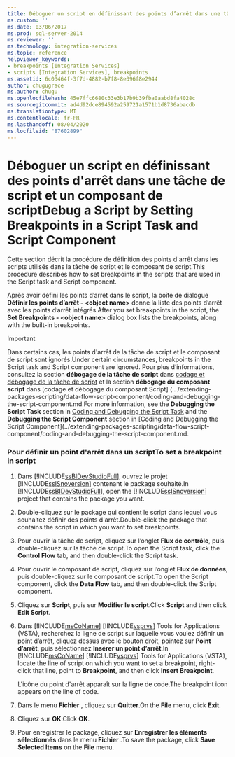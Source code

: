 ```yaml
---
title: Déboguer un script en définissant des points d’arrêt dans une tâche de script et un composant de script| Microsoft Docs
ms.custom: ''
ms.date: 03/06/2017
ms.prod: sql-server-2014
ms.reviewer: ''
ms.technology: integration-services
ms.topic: reference
helpviewer_keywords:
- breakpoints [Integration Services]
- scripts [Integration Services], breakpoints
ms.assetid: 6c03464f-3f7d-4882-b7f8-8e396f8e2944
author: chugugrace
ms.author: chugu
ms.openlocfilehash: 45e7ffc6680c33e3b17b9b39fba0aabd8fa4028c
ms.sourcegitcommit: ad4d92dce894592a259721a1571b1d8736abacdb
ms.translationtype: MT
ms.contentlocale: fr-FR
ms.lasthandoff: 08/04/2020
ms.locfileid: "87602899"
---
```

# <a name="debug-a-script-by-setting-breakpoints-in-a-script-task-and-script-component"></a><span data-ttu-id="ec60b-102">Déboguer un script en définissant des points d'arrêt dans une tâche de script et un composant de script</span><span class="sxs-lookup"><span data-stu-id="ec60b-102">Debug a Script by Setting Breakpoints in a Script Task and Script Component</span></span>
  <span data-ttu-id="ec60b-103">Cette section décrit la procédure de définition des points d'arrêt dans les scripts utilisés dans la tâche de script et le composant de script.</span><span class="sxs-lookup"><span data-stu-id="ec60b-103">This procedure describes how to set breakpoints in the scripts that are used in the Script task and Script component.</span></span>  
  
 <span data-ttu-id="ec60b-104">Après avoir défini les points d’arrêt dans le script, la boîte de dialogue **Définir les points d’arrêt - \<object name>** donne la liste des points d’arrêt avec les points d’arrêt intégrés.</span><span class="sxs-lookup"><span data-stu-id="ec60b-104">After you set breakpoints in the script, the **Set Breakpoints - \<object name>** dialog box lists the breakpoints, along with the built-in breakpoints.</span></span>  
  
> [!IMPORTANT]  
>  <span data-ttu-id="ec60b-105">Dans certains cas, les points d'arrêt de la tâche de script et le composant de script sont ignorés.</span><span class="sxs-lookup"><span data-stu-id="ec60b-105">Under certain circumstances, breakpoints in the Script task and Script component are ignored.</span></span> <span data-ttu-id="ec60b-106">Pour plus d’informations, consultez la section **débogage de la tâche de script** dans [codage et débogage de la tâche de script](../control-flow/script-task.md) et la section **débogage du composant script** dans [codage et débogage du composant Script] (.. /extending-packages-scripting/data-flow-script-component/coding-and-debugging-the-script-component.md.</span><span class="sxs-lookup"><span data-stu-id="ec60b-106">For more information, see the **Debugging the Script Task** section in [Coding and Debugging the Script Task](../control-flow/script-task.md) and the **Debugging the Script Component** section in [Coding and Debugging the Script Component](../extending-packages-scripting/data-flow-script-component/coding-and-debugging-the-script-component.md.</span></span>  
  
### <a name="to-set-a-breakpoint-in-script"></a><span data-ttu-id="ec60b-107">Pour définir un point d'arrêt dans un script</span><span class="sxs-lookup"><span data-stu-id="ec60b-107">To set a breakpoint in script</span></span>  
  
1.  <span data-ttu-id="ec60b-108">Dans [!INCLUDE[ssBIDevStudioFull](../../includes/ssbidevstudiofull-md.md)], ouvrez le projet [!INCLUDE[ssISnoversion](../../includes/ssisnoversion-md.md)] contenant le package souhaité.</span><span class="sxs-lookup"><span data-stu-id="ec60b-108">In [!INCLUDE[ssBIDevStudioFull](../../includes/ssbidevstudiofull-md.md)], open the [!INCLUDE[ssISnoversion](../../includes/ssisnoversion-md.md)] project that contains the package you want.</span></span>  
  
2.  <span data-ttu-id="ec60b-109">Double-cliquez sur le package qui contient le script dans lequel vous souhaitez définir des points d'arrêt.</span><span class="sxs-lookup"><span data-stu-id="ec60b-109">Double-click the package that contains the script in which you want to set breakpoints.</span></span>  
  
3.  <span data-ttu-id="ec60b-110">Pour ouvrir la tâche de script, cliquez sur l’onglet **Flux de contrôle**, puis double-cliquez sur la tâche de script.</span><span class="sxs-lookup"><span data-stu-id="ec60b-110">To open the Script task, click the **Control Flow** tab, and then double-click the Script task.</span></span>  
  
4.  <span data-ttu-id="ec60b-111">Pour ouvrir le composant de script, cliquez sur l’onglet **Flux de données**, puis double-cliquez sur le composant de script.</span><span class="sxs-lookup"><span data-stu-id="ec60b-111">To open the Script component, click the **Data Flow** tab, and then double-click the Script component.</span></span>  
  
5.  <span data-ttu-id="ec60b-112">Cliquez sur **Script**, puis sur **Modifier le script**.</span><span class="sxs-lookup"><span data-stu-id="ec60b-112">Click **Script** and then click **Edit Script**.</span></span>  
  
6.  <span data-ttu-id="ec60b-113">Dans [!INCLUDE[msCoName](../../includes/msconame-md.md)] [!INCLUDE[vsprvs](../../includes/vsprvs-md.md)] Tools for Applications (VSTA), recherchez la ligne de script sur laquelle vous voulez définir un point d’arrêt, cliquez dessus avec le bouton droit, pointez sur **Point d’arrêt**, puis sélectionnez **Insérer un point d’arrêt**.</span><span class="sxs-lookup"><span data-stu-id="ec60b-113">In [!INCLUDE[msCoName](../../includes/msconame-md.md)] [!INCLUDE[vsprvs](../../includes/vsprvs-md.md)] Tools for Applications (VSTA), locate the line of script on which you want to set a breakpoint, right-click that line, point to **Breakpoint**, and then click **Insert Breakpoint**.</span></span>  
  
     <span data-ttu-id="ec60b-114">L'icône du point d'arrêt apparaît sur la ligne de code.</span><span class="sxs-lookup"><span data-stu-id="ec60b-114">The breakpoint icon appears on the line of code.</span></span>  
  
7.  <span data-ttu-id="ec60b-115">Dans le menu **Fichier** , cliquez sur **Quitter**.</span><span class="sxs-lookup"><span data-stu-id="ec60b-115">On the **File** menu, click **Exit**.</span></span>  
  
8.  <span data-ttu-id="ec60b-116">Cliquez sur **OK**.</span><span class="sxs-lookup"><span data-stu-id="ec60b-116">Click **OK**.</span></span>  
  
9. <span data-ttu-id="ec60b-117">Pour enregistrer le package, cliquez sur **Enregistrer les éléments sélectionnés** dans le menu **Fichier** .</span><span class="sxs-lookup"><span data-stu-id="ec60b-117">To save the package, click **Save Selected Items** on the **File** menu.</span></span>  
  
  
